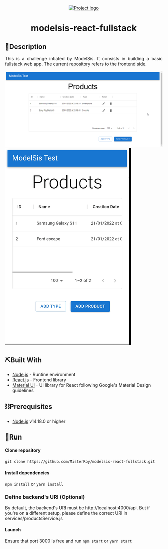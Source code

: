 <p align="center">
  <a href="" rel="noopener">
 <img src="https://media-exp1.licdn.com/dms/image/C4E1BAQHwwdz5qaR5GQ/company-background_10000/0/1561019598407?e=2159024400&v=beta&t=5nopk-NOQXVygl5k1yOR_6DXHnvePwjlnlEatUWsn9Q" alt="Project logo"></a>
</p>
<h1 align="center">modelsis-react-fullstack</h1>

## 🏁Description

<div style="text-align: justify">This is a challenge intiated by ModelSis.
It consists in building a basic fullstack web app.
The current repository refers to the frontend side.</div>

![demo-web-desktop](demo_desktop.gif)
![demo-web-mobile](demo_mobile.gif)


## ⛏️Built With

- [Node.js](https://nodejs.org/) - Runtine environment
- [React.js](https://reactjs.org/) - Frontend library
- [Material UI](https://mui.com/) - UI library for React following Google's Material Design guidelines


## ⛓️Prerequisites

- [Node.js](https://nodejs.org/) v14.18.0 or higher

## 🚀Run

#### Clone repository
```git clone https://github.com/MisterRoy/modelsis-react-fullstack.git```

#### Install dependencies
```npm install``` or ```yarn install```

### Define backend's URI (Optional)
By default, the backend's URI must be http://localhost:4000/api.
But if you're on a different setup, please define the correct URI in services/productsService.js

#### Launch
Ensure that port 3000 is free and run
```npm start``` or ```yarn start```
